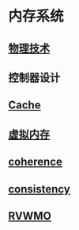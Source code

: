 # 内存系统

## [物理技术](./memory_technology.md)

## 控制器设计

## [Cache](./cache.md)

## [虚拟内存](./虚拟内存.md)

## [coherence](./coherence.md)

## [consistency](./consistency.md)

## [RVWMO](./RVWMO.md)
